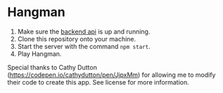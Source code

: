 # Hangman

1. Make sure the [backend api](https://github.com/tsbrun/hangman-api) is up and running.
2. Clone this repository onto your machine.
3. Start the server with the command `npm start`.
4. Play Hangman.

Special thanks to Cathy Dutton (https://codepen.io/cathydutton/pen/JjpxMm) for allowing me to modify their code to create this app. See license for more information.
